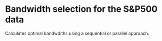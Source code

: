 # Bandwidth selection for the S&P500 data

Calculates optimal bandwdiths using a sequential or parallel approach.
